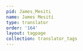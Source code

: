 ```yaml
---
pid: James_Mesiti
name: James Mesiti
type: translator
order: '164'
layout: tagpage
collection: translator_tags
---
```


